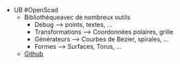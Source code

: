 - UB  #OpenScad
	- Bibliothèqueavec de nombreux outils
		- Debug --> points, textes, ...
		- Transformations --> Coordonnées polaires, grille
		- Générateurs --> Courbes de Bezier, spirales, ...
		- Formes --> Surfaces, Torus, ...
	- [Github](https://github.com/UBaer21/UB.scad)